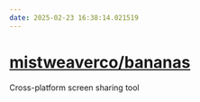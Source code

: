 ```yaml
---
date: 2025-02-23 16:38:14.021519
---
```


# [mistweaverco/bananas](https://github.com/mistweaverco/bananas)

Cross-platform screen sharing tool